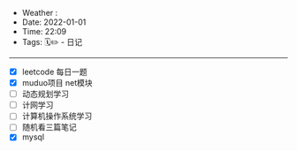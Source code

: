 - Weather : 
- Date: 2022-01-01
- Time:  22:09
- Tags:  🗓✏ - 日记

---


- [x] leetcode 每日一题
- [x] muduo项目 net模块
- [ ] 动态规划学习
- [ ] 计网学习
- [ ] 计算机操作系统学习
- [ ] 随机看三篇笔记
- [x] mysql